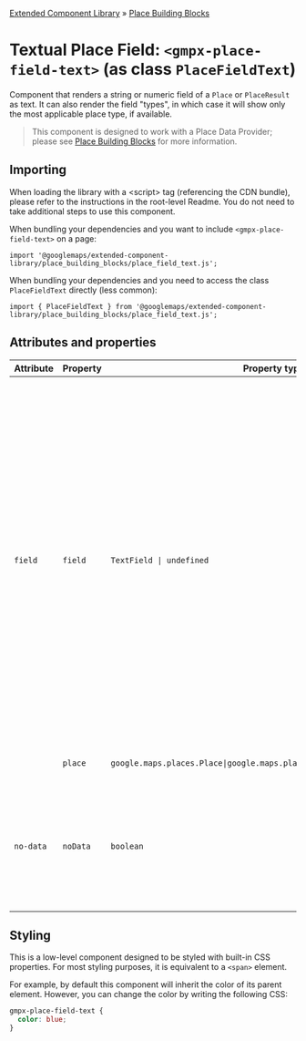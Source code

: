[Extended Component Library](../../README.md) » [Place Building Blocks](../README.md)

# Textual Place Field: `<gmpx-place-field-text>` (as class `PlaceFieldText`)

Component that renders a string or numeric field of a `Place` or
`PlaceResult` as text. It can also render the field "types", in which case it
will show only the most applicable place type, if available.

> This component is designed to work with a Place Data Provider; please see [Place Building Blocks](../README.md) for more information.

## Importing

When loading the library with a &lt;script&gt; tag (referencing the CDN bundle), please refer to the instructions in the root-level Readme. You do not need to take additional steps to use this component.

When bundling your dependencies and you want to include `<gmpx-place-field-text>` on a page:

```
import '@googlemaps/extended-component-library/place_building_blocks/place_field_text.js';
```

When bundling your dependencies and you need to access the class `PlaceFieldText` directly (less common):

```
import { PlaceFieldText } from '@googlemaps/extended-component-library/place_building_blocks/place_field_text.js';
```

## Attributes and properties

| Attribute | Property | Property type                                                               | Description                                                                                                                                                                                                                                                                                                                                                                                                                                                                                                                                                                                                                                                                                                                                                                                                                                                                                                                                                                                                                                                                                                   | Default | Reflects? |
| --------- | -------- | --------------------------------------------------------------------------- | ------------------------------------------------------------------------------------------------------------------------------------------------------------------------------------------------------------------------------------------------------------------------------------------------------------------------------------------------------------------------------------------------------------------------------------------------------------------------------------------------------------------------------------------------------------------------------------------------------------------------------------------------------------------------------------------------------------------------------------------------------------------------------------------------------------------------------------------------------------------------------------------------------------------------------------------------------------------------------------------------------------------------------------------------------------------------------------------------------------- | ------- | --------- |
| `field`   | `field`  | `TextField \| undefined`                                                    | The field to display, formatted as it is on either a `Place` or `PlaceResult`.<br/><br/>Allowed [`Place` fields](https://developers.google.com/maps/documentation/javascript/reference/place?utm_source=github&utm_medium=documentation&utm_campaign=&utm_content=web_components) are: `businessStatus`, `displayName`, `formattedAddress`, `id`, `internationalPhoneNumber`, `location`, `location.lat`, `location.lng`, `nationalPhoneNumber`, `plusCode.compoundCode`, `plusCode.globalCode`, `rating`, `types`, and `userRatingCount`.<br/><br/>You may also specify one of the equivalent [`PlaceResult` field names](https://developers.google.com/maps/documentation/javascript/reference/places-service?utm_source=github&utm_medium=documentation&utm_campaign=&utm_content=web_components#PlaceResult): `business_status`, `name`, `formatted_address`, `place_id`, `international_phone_number`, `geometry.location`, `geometry.location.lat`, `geometry.location.lng`, `formatted_phone_number`, `plus_code.compound_code`, `plus_code.global_code`, `rating`, `types`, and `user_ratings_total`. |         | ✅         |
|           | `place`  | `google.maps.places.Place\|google.maps.places.PlaceResult\|null\|undefined` | Place data to render, overriding anything provided by context.                                                                                                                                                                                                                                                                                                                                                                                                                                                                                                                                                                                                                                                                                                                                                                                                                                                                                                                                                                                                                                                |         | ❌         |
| `no-data` | `noData` | `boolean`                                                                   | This read-only property and attribute indicate whether the component has the required Place data to display itself.<br/><br/>Use the attribute to target CSS rules if you wish to hide this component, or display alternate content, when there's no valid data.                                                                                                                                                                                                                                                                                                                                                                                                                                                                                                                                                                                                                                                                                                                                                                                                                                              | `true`  | ✅         |

## Styling

This is a low-level component designed to be styled with built-in CSS properties. For most styling purposes, it is equivalent to a `<span>` element.

For example, by default this component will inherit the color of its parent element. However, you can change the color by writing the following CSS:


```css
gmpx-place-field-text {
  color: blue;
}
```



